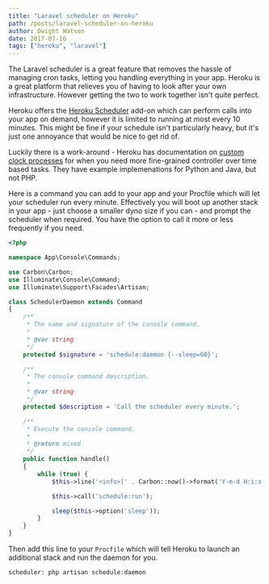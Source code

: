 ```yaml
---
title: "Laravel scheduler on Heroku"
path: /posts/laravel-scheduler-on-heroku
author: Dwight Watson
date: 2017-07-16
tags: ["heroku", "laravel"]
---
```


The Laravel scheduler is a great feature that removes the hassle of managing cron tasks, letting you handling everything in your app. Heroku is a great platform that relieves you of having to look after your own infrastructure. However getting the two to work together isn't quite perfect.

Heroku offers the [Heroku Scheduler](https://elements.heroku.com/addons/scheduler) add-on which can perform calls into your app on demand, however it is limited to running at most every 10 minutes. This might be fine if your schedule isn't particularly heavy, but it's just one annoyance that would be nice to get rid of.

Luckily there is a work-around - Heroku has documentation on [custom clock processes](https://devcenter.heroku.com/articles/scheduled-jobs-custom-clock-processes) for when you need more fine-grained controller over time based tasks. They have example implemenations for Python and Java, but not PHP.

Here is a command you can add to your app and your Procfile which will let your scheduler run every minute. Effectively you will boot up another stack in your app - just choose a smaller dyno size if you can - and prompt the scheduler when required. You have the option to call it more or less frequently if you need.

```php
<?php

namespace App\Console\Commands;

use Carbon\Carbon;
use Illuminate\Console\Command;
use Illuminate\Support\Facades\Artisan;

class SchedulerDaemon extends Command
{
    /**
     * The name and signature of the console command.
     *
     * @var string
     */
    protected $signature = 'schedule:daemon {--sleep=60}';

    /**
     * The console command description.
     *
     * @var string
     */
    protected $description = 'Call the scheduler every minute.';

    /**
     * Execute the console command.
     *
     * @return mixed
     */
    public function handle()
    {
        while (true) {
            $this->line('<info>[' . Carbon::now()->format('Y-m-d H:i:s') . ']</info> Calling scheduler');

            $this->call('schedule:run');

            sleep($this->option('sleep'));
        }
    }
}
```

Then add this line to your `Procfile` which will tell Heroku to launch an additional stack and run the daemon for you.

```
scheduler: php artisan schedule:daemon
```
